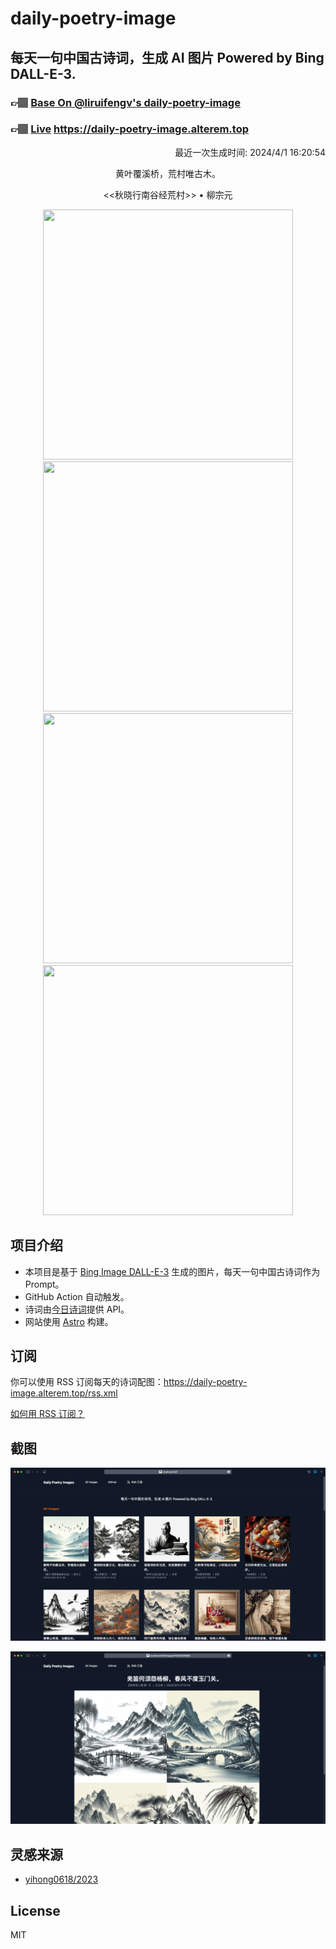 
# daily-poetry-image

## 每天一句中国古诗词，生成 AI 图片 Powered by Bing DALL-E-3.

### 👉🏽 [Base On @liruifengv's daily-poetry-image](https://github.com/liruifengv/daily-poetry-image)

### 👉🏽 [Live](https://daily-poetry-image.alterem.top/) https://daily-poetry-image.alterem.top

<p align="right">
  最近一次生成时间: 2024/4/1 16:20:54
</p>
<p align="center">
黄叶覆溪桥，荒村唯古木。
</p>
<p align="center">
<<秋晓行南谷经荒村>> • 柳宗元
</p>
<p align="center">
<img src="https://tse3.mm.bing.net/th/id/OIG2.X3tW_BnaDwc5Pqjm3cd8" height="400" width="400" />
<img src="https://tse2.mm.bing.net/th/id/OIG2.ohx5WQcxow9YstlhJRs9" height="400" width="400" />
<img src="https://tse2.mm.bing.net/th/id/OIG2.2Ku5tfiDhR2.gR6IyY8z" height="400" width="400" />
<img src="https://tse4.mm.bing.net/th/id/OIG2.9iDhbRr6Iio7.8shl42k" height="400" width="400" />
</p>

## 项目介绍

-   本项目是基于 [Bing Image DALL-E-3](https://www.bing.com/images/create) 生成的图片，每天一句中国古诗词作为 Prompt。
-   GitHub Action 自动触发。
-   诗词由[今日诗词](https://www.jinrishici.com/)提供 API。
-   网站使用 [Astro](https://astro.build) 构建。

## 订阅

你可以使用 RSS 订阅每天的诗词配图：https://daily-poetry-image.alterem.top/rss.xml

[如何用 RSS 订阅？](https://zhuanlan.zhihu.com/p/55026716)

## 截图

![图片列表](./screenshots/Snipaste_2023-12-28_21-00-26.png)

![图片详情](./screenshots/Snipaste_2023-12-28_21-00-53.png)

## 灵感来源

-   [yihong0618/2023](https://github.com/yihong0618/2023)

## License

MIT
